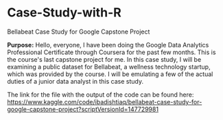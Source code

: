 # Case-Study-with-R
Bellabeat Case Study for Google Capstone Project

**Purpose:**
Hello, everyone, I have been doing the Google Data Analytics Professional Certificate through Coursera for the past few months. This is the course's last capstone project for me. In this case study, I will be examining a public dataset for Bellabeat, a wellness technology startup, which was provided by the course. I will be emulating a few of the actual duties of a junior data analyst in this case study.

The link for the file with the output of the code can be found here:
https://www.kaggle.com/code/ibadishtiaq/bellabeat-case-study-for-google-capstone-project?scriptVersionId=147729981
